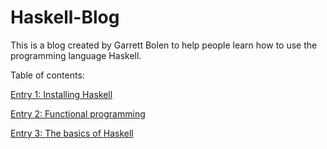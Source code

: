 # Haskell-Blog
This is a blog created by Garrett Bolen to help people learn how to use the programming language Haskell.

Table of contents:

[Entry 1: Installing Haskell](https://github.com/garrettbolen/Haskell-Blog/blob/main/Entry1.md)

[Entry 2: Functional programming](https://github.com/garrettbolen/Haskell-Blog/blob/main/Entry2.md)

[Entry 3: The basics of Haskell](https://github.com/garrettbolen/Haskell-Blog/blob/main/Entry3.md)
